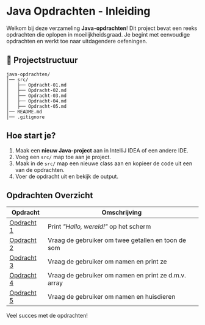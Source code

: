 # Java Opdrachten - Inleiding

Welkom bij deze verzameling **Java-opdrachten**! Dit project bevat een reeks opdrachten die oplopen in moeilijkheidsgraad. Je begint met eenvoudige opdrachten en werkt toe naar uitdagendere oefeningen.

## 📂 **Projectstructuur**
```
java-opdrachten/
│── src/
│   ├── Opdracht-01.md
│   ├── Opdracht-02.md
│   ├── Opdracht-03.md
│   ├── Opdracht-04.md
│   ├── Opdracht-05.md
│── README.md
│── .gitignore
```

## **Hoe start je?**
1. Maak een **nieuw Java-project** aan in IntelliJ IDEA of een andere IDE.
2. Voeg een `src/` map toe aan je project.
3. Maak in de `src/` map een nieuwe class aan en kopieer de code uit een van de opdrachten.
4. Voer de opdracht uit en bekijk de output.

## **Opdrachten Overzicht**
| Opdracht                           | Omschrijving                                         |
|------------------------------------|------------------------------------------------------|
| [Opdracht 1](./src/Opdracht-01.md) | Print *"Hallo, wereld!"* op het scherm               |
| [Opdracht 2](./src/Opdracht-02.md) | Vraag de gebruiker om twee getallen en toon de som   |
| [Opdracht 3](./src/Opdracht-03.md) | Vraag de gebruiker om namen en print ze              |
| [Opdracht 4](./src/Opdracht-04.md) | Vraag de gebruiker om namen en print ze d.m.v. array |
| [Opdracht 5](./src/Opdracht-05.md) | Vraag de gebruiker om namen en huisdieren            |

Veel succes met de opdrachten!

